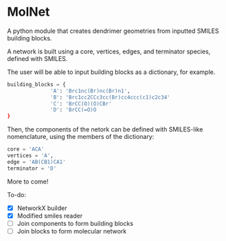 # MolNet
A python module that creates dendrimer geometries from inputted SMILES building blocks.

A network is built using a core, vertices, edges, and terminator species, defined with SMILES.

The user will be able to input building blocks as a dictionary, for example.

```python
building_blocks = {
              'A': 'Brc1nc(Br)nc(Br)n1',
              'B': 'Brc1cc2CCc3cc(Br)cc4ccc(c1)c2c34'
              'C': 'BrCC(O)(O)CBr'
              'D': 'BrCC(=O)O
}
```

Then, the components of the netork can be defined with SMILES-like nomenclature, using the members of the dictionary:

```python
core = 'ACA'
vertices = 'A',
edge = 'AB(CB1)CA1'
terminator = 'D'
```

More to come!

To-do:

- [x] NetworkX builder
- [x] Modified smiles reader
- [ ] Join components to form building blocks
- [ ] Join blocks to form molecular network
